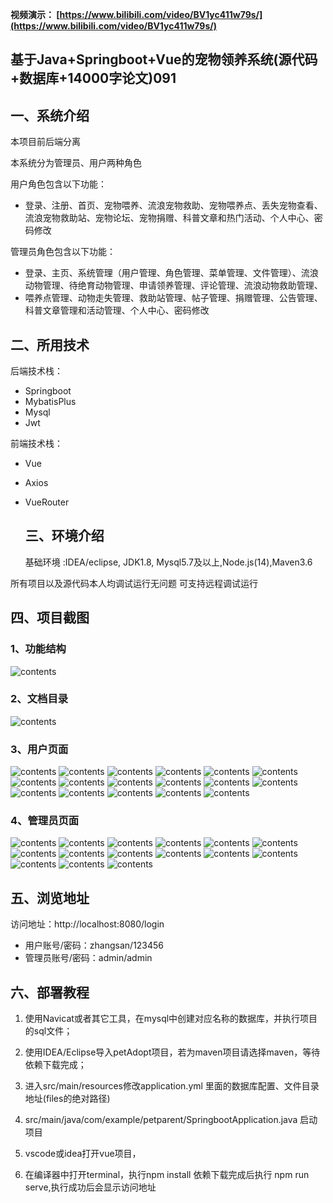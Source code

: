 

**视频演示：
[https://www.bilibili.com/video/BV1yc411w79s/](https://www.bilibili.com/video/BV1yc411w79s/)**

 

## 基于Java+Springboot+Vue的宠物领养系统(源代码+数据库+14000字论文)091

## 一、系统介绍

本项目前后端分离

本系统分为管理员、用户两种角色

用户角色包含以下功能：

- 登录、注册、首页、宠物喂养、流浪宠物救助、宠物喂养点、丢失宠物查看、流浪宠物救助站、宠物论坛、宠物捐赠、科普文章和热门活动、个人中心、密码修改

管理员角色包含以下功能：

- 登录、主页、系统管理（用户管理、角色管理、菜单管理、文件管理）、流浪动物管理、待绝育动物管理、申请领养管理、评论管理、流浪动物救助管理、
- 喂养点管理、动物走失管理、救助站管理、帖子管理、捐赠管理、公告管理、科普文章管理和活动管理、个人中心、密码修改

## 二、所用技术

后端技术栈：

- Springboot
- MybatisPlus
- Mysql
- Jwt

前端技术栈：

- Vue
- Axios
- VueRouter
  
  ## 三、环境介绍
  
  基础环境 :IDEA/eclipse, JDK1.8, Mysql5.7及以上,Node.js(14),Maven3.6

所有项目以及源代码本人均调试运行无问题 可支持远程调试运行

## 四、项目截图

### 1、功能结构

![contents](./picture/picture00.png)

### 2、文档目录

![contents](./picture/picture0.png)

### 3、用户页面

![contents](./picture/picture1.png)
![contents](./picture/picture2.png)
![contents](./picture/picture3.png)
![contents](./picture/picture4.png)
![contents](./picture/picture5.png)
![contents](./picture/picture6.png)
![contents](./picture/picture7.png)
![contents](./picture/picture8.png)
![contents](./picture/picture9.png)
![contents](./picture/picture10.png)
![contents](./picture/picture11.png)
![contents](./picture/picture12.png)
![contents](./picture/picture13.png)
![contents](./picture/picture14.png)
![contents](./picture/picture15.png)
![contents](./picture/picture16.png)
![contents](./picture/picture17.png)

### 4、管理员页面

![contents](./picture/picture18.png)
![contents](./picture/picture19.png)
![contents](./picture/picture20.png)
![contents](./picture/picture21.png)
![contents](./picture/picture22.png)
![contents](./picture/picture23.png)
![contents](./picture/picture24.png)
![contents](./picture/picture25.png)
![contents](./picture/picture26.png)
![contents](./picture/picture27.png)
![contents](./picture/picture28.png)
![contents](./picture/picture29.png)
![contents](./picture/picture30.png)
![contents](./picture/picture31.png)
![contents](./picture/picture32.png)

## 五、浏览地址

访问地址：http://localhost:8080/login

- 用户账号/密码：zhangsan/123456
- 管理员账号/密码：admin/admin

## 六、部署教程

1. 使用Navicat或者其它工具，在mysql中创建对应名称的数据库，并执行项目的sql文件；

2. 使用IDEA/Eclipse导入petAdopt项目，若为maven项目请选择maven，等待依赖下载完成；

3. 进入src/main/resources修改application.yml 里面的数据库配置、文件目录地址(files的绝对路径)

4. src/main/java/com/example/petparent/SpringbootApplication.java 启动项目

5. vscode或idea打开vue项目，

6. 在编译器中打开terminal，执行npm install 依赖下载完成后执行 npm run serve,执行成功后会显示访问地址

 
